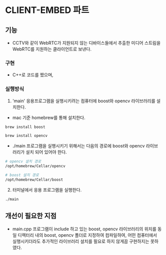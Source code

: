 # CLIENT-EMBED 파트

## 기능

- CCTV와 같이 WebRTC가 지원되지 않는 디바이스들에서 추출한 미디어 스트림을 WebRTC를 지원하는 클라이언트로 보낸다.

### 구현

- C++로 코드를 짰으며,

### 실행방식

1. 'main' 응용프로그램을 실행시키려는 컴퓨터에 boost와 opencv 라이브러리를 설치한다.

- mac 기준 homebrew를 통해 설치한다.

```bash
brew install boost

brew install opencv
```

- ./main 프로그램을 실행시키기 위해서는 다음의 경로에 boost와 opencv 라이브러리가 설치 되어 있어야 한다.

```bash
# opencv 설치 경로
/opt/homebrew/Cellar/opencv

# boost 설치 경로
/opt/homebrew/Cellar/boost
```

2. 터미널에서 응용 프로그램을 실행한다.

```bash
./main
```

## 개선이 필요한 지점

- main.cpp 프로그램이 include 하고 있는 boost, opencv 라이브러리의 위치를 동일 디렉터리 내의 boost, opencv 폴더로 지정하여 컴파일하여, 어떤 컴퓨터에서 실행시키더라도 추가적인 라이브러리 설치를 필요로 하지 않게끔 구현하지는 못하였다.
